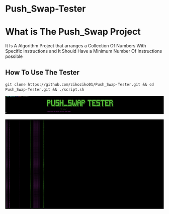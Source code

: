 # Push_Swap-Tester

<div>
	<h1> What is The Push_Swap Project </h1>
	<p> It Is A Algorithm Project that arranges a Collection Of Numbers With Specific Instructions and It Should Have a Minimum Number Of Instructions possible </p>
	<h2> How To Use The Tester </h2>
</div>

```
git clone https://github.com/zikoziko01/Push_Swap-Tester.git && cd Push_Swap-Tester.git && ./script.sh
```
![Screenshot](Screen_Shot_1.png)

![Screenshot](Screen_Shot_2.png)



